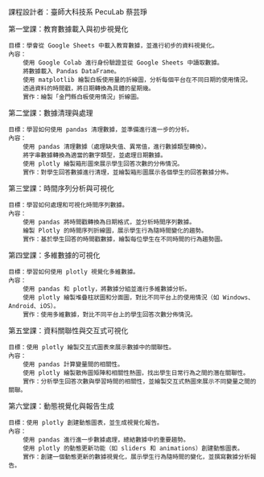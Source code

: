 課程設計者：臺師大科技系 PecuLab 蔡芸琤

第一堂課：教育數據載入與初步視覺化

    目標：學會從 Google Sheets 中載入教育數據，並進行初步的資料視覺化。
    內容：
        使用 Google Colab 進行身份驗證並從 Google Sheets 中讀取數據。
        將數據載入 Pandas DataFrame。
        使用 matplotlib 繪製白板使用量的折線圖，分析每個平台在不同日期的使用情況。
        透過資料的時間戳，將日期轉換為具體的星期幾。
        實作：繪製「金門縣白板使用情況」折線圖。
第二堂課：數據清理與處理

    目標：學習如何使用 pandas 清理數據，並準備進行進一步的分析。
    內容：
        使用 pandas 清理數據（處理缺失值、異常值，進行數據類型轉換）。
        將字串數據轉換為適當的數字類型，並處理日期數據。
        使用 plotly 繪製箱形圖來展示學生回答次數的分佈情況。
        實作：對學生回答數據進行清理，並繪製箱形圖展示各個學生的回答數據分佈。

第三堂課：時間序列分析與可視化

    目標：學習如何處理和可視化時間序列數據。
    內容：
        使用 pandas 將時間戳轉換為日期格式，並分析時間序列數據。
        繪製 Plotly 的時間序列折線圖，展示學生行為隨時間變化的趨勢。
        實作：基於學生回答的時間戳數據，繪製每位學生在不同時間的行為趨勢圖。

第四堂課：多維數據的可視化

    目標：學習如何使用 plotly 視覺化多維數據。
    內容：
        使用 pandas 和 plotly，將數據分組並進行多維數據分析。
        使用 plotly 繪製堆疊柱狀圖和分面圖，對比不同平台上的使用情況（如 Windows、Android、iOS）。
        實作：使用多維數據，對比不同平台上的學生回答次數分佈情況。

第五堂課：資料關聯性與交互式可視化

    目標：使用 plotly 繪製交互式圖表來展示數據中的關聯性。
    內容：
        使用 pandas 計算變量間的相關性。
        使用 plotly 繪製散佈圖矩陣和相關性熱圖，找出學生日常行為之間的潛在關聯性。
        實作：分析學生回答次數與學習時間的相關性，並繪製交互式熱圖來展示不同變量之間的關聯。

第六堂課：動態視覺化與報告生成

    目標：使用 plotly 創建動態圖表，並生成視覺化報告。
    內容：
        使用 pandas 進行進一步數據處理，總結數據中的重要趨勢。
        使用 plotly 的動態更新功能（如 sliders 和 animations）創建動態圖表。
        實作：創建一個動態更新的數據視覺化，展示學生行為隨時間的變化，並撰寫數據分析報告。
